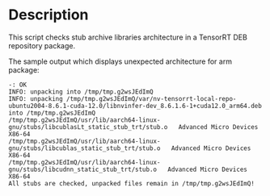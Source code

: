 Description
===========

This script checks stub archive libraries architecture in a TensorRT DEB
repository package.

The sample output which displays unexpected architecture for arm package:
```
-: OK
INFO: unpacking into /tmp/tmp.g2wsJEdImQ
INFO: unpacking /tmp/tmp.g2wsJEdImQ/var/nv-tensorrt-local-repo-ubuntu2004-8.6.1-cuda-12.0/libnvinfer-dev_8.6.1.6-1+cuda12.0_arm64.deb into /tmp/tmp.g2wsJEdImQ
/tmp/tmp.g2wsJEdImQ/usr/lib/aarch64-linux-gnu/stubs/libcublasLt_static_stub_trt/stub.o   Advanced Micro Devices X86-64
/tmp/tmp.g2wsJEdImQ/usr/lib/aarch64-linux-gnu/stubs/libcublas_static_stub_trt/stub.o   Advanced Micro Devices X86-64
/tmp/tmp.g2wsJEdImQ/usr/lib/aarch64-linux-gnu/stubs/libcudnn_static_stub_trt/stub.o   Advanced Micro Devices X86-64
All stubs are checked, unpacked files remain in /tmp/tmp.g2wsJEdImQ!
```
